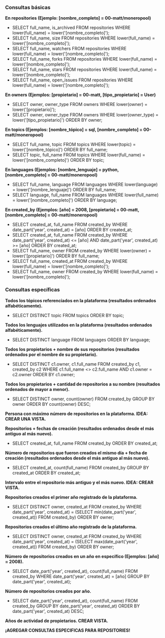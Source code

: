 ### Consultas básicas

**En repositories (Ejemplo: [nombre_completo] = 00-matt/moneropool)**

- SELECT full_name, is_archived FROM repositories WHERE lower(full_name) = lower('[nombre_completo]');
- SELECT full_name, size FROM repositories WHERE lower(full_name) = lower('[nombre_completo]');
- SELECT full_name, watchers FROM repositories WHERE lower(full_name) = lower('[nombre_completo]');
- SELECT full_name, forks FROM repositories WHERE lower(full_name) = lower('[nombre_completo]');
- SELECT full_name, stars FROM repositories WHERE lower(full_name) = lower('[nombre_completo]');
- SELECT full_name, open_issues FROM repositories WHERE lower(full_name) = lower('[nombre_completo]');

**En owners (Ejemplos: [propietario] = 00-matt, [tipo_propietario] = User)**

- SELECT owner, owner_type FROM owners WHERE lower(owner) = lower('[propietario]');
- SELECT owner, owner_type FROM owners WHERE lower(owner_type) = lower('[tipo_propietario]') ORDER BY owner;

**En topics (Ejemplos: [nombre_tópico] = sql, [nombre_completo] = 00-matt/moneropool)**

- SELECT full_name, topic FROM topics WHERE lower(topic) = lower('[nombre_tópico]') ORDER BY full_name;
- SELECT topic, full_name FROM topics WHERE lower(full_name) = lower('[nombre_completo]') ORDER BY topic;

**En languages (Ejemplos: [nombre_lenguaje] = python, [nombre_completo] = 00-matt/moneropool)**

- SELECT full_name, language FROM languages WHERE lower(language) = lower('[nombre_lenguaje]') ORDER BY full_name;
- SELECT language, full_name FROM languages WHERE lower(full_name) = lower('[nombre_completo]') ORDER BY language;

**En created_by (Ejemplos: [año] = 2008, [propietario] = 00-matt, [nombre_completo] = 00-matt/moneropool)**

- SELECT created_at, full_name FROM created_by WHERE date_part('year', created_at) = [año] ORDER BY created_at;
- SELECT created_at, full_name FROM created_by WHERE date_part('year', created_at) <= [año] AND date_part('year', created_at) >= [año] ORDER BY created_at;
- SELECT full_name, owner FROM created_by WHERE lower(owner) = lower('[propietario]') ORDER BY full_name;
- SELECT full_name, created_at FROM created_by WHERE lower(full_name) = lower('[nombre_completo]');
- SELECT full_name, owner FROM created_by WHERE lower(full_name) = lower('[nombre_completo]');

### Consultas específicas

**Todos los tópicos referenciados en la plataforma (resultados ordenados alfabéticamente).**
- SELECT DISTINCT topic FROM topics ORDER BY topic;

**Todos los lenguajes utilizados en la plataforma (resultados ordenados alfabéticamente).**
- SELECT DISTINCT language FROM languages ORDER BY language;

**Todos los propietarios + nombre de sus repositorios (resultados ordenados por el nombre de su propietario).**
- SELECT DISTINCT c1.owner, c1.full_name FROM created_by c1, created_by c2 WHERE c1.full_name <> c2.full_name AND c1.owner = c2.owner ORDER BY c1.owner;

**Todos los propietarios + cantidad de repositorios a su nombre (resultados ordenados de mayor a menor).**
- SELECT DISTINCT owner, count(owner) FROM created_by GROUP BY owner ORDER BY count(owner) DESC;

**Persona con máximo número de repositorios en la plataforma. IDEA: CREAR UNA VISTA.**

**Repositorios + fechas de creación (resultados ordenados desde el más antiguo al más nuevo).**
- SELECT created_at, full_name FROM created_by ORDER BY created_at;

**Número de repositorios que fueron creados el mismo día + fecha de creación (resultados ordenados desde el más antiguo al más nuevo).**
- SELECT created_at, count(full_name) FROM created_by GROUP BY created_at ORDER BY created_at;

**Intervalo entre el repositorio más antiguo y el más nuevo. IDEA: CREAR VISTA.**

**Repositorios creados el primer año registrado de la plataforma.**
- SELECT DISTINCT owner, created_at FROM created_by WHERE date_part('year', created_at) = (SELECT min(date_part('year', created_at)) FROM created_by) ORDER BY owner;

**Repositorios creados el último año registrado de la plataforma.**
- SELECT DISTINCT owner, created_at FROM created_by WHERE date_part('year', created_at) = (SELECT max(date_part('year', created_at)) FROM created_by) ORDER BY owner;

**Número de repositorios creados en un año en específico (Ejemplos: [año] = 2008).**
- SELECT date_part('year', created_at), count(full_name) FROM created_by WHERE date_part('year', created_at) = [año] GROUP BY date_part('year', created_at);

**Número de repositorios creados por año.**
- SELECT date_part('year', created_at), count(full_name) FROM created_by GROUP BY date_part('year', created_at) ORDER BY date_part('year', created_at) DESC;

**Años de actividad de propietarios. CREAR VISTA.**

**¡AGREGAR CONSULTAS ESPECIFICAS PARA REPOSITORIES!**
